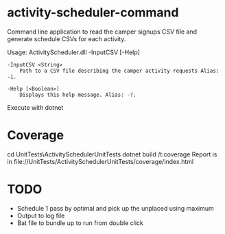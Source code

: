 # activity-scheduler-command

Command line application to read the camper signups CSV file and generate schedule CSVs for each activity.

Usage: ActivityScheduler.dll -InputCSV <String> [-Help]

    -InputCSV <String>
        Path to a CSV file describing the camper activity requests Alias: -i.

    -Help [<Boolean>]
        Displays this help message. Alias: -?.

Execute with dotnet

# Coverage
cd UnitTests\ActivitySchedulerUnitTests
dotnet build /t:coverage
Report is in file://UnitTests/ActivitySchedulerUnitTests/coverage/index.html

# TODO
- Schedule 1 pass by optimal and pick up the unplaced using maximum
- Output to log file
- Bat file to bundle up to run from double click